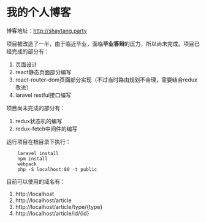 # 我的个人博客

博客地址：http://shaytang.party

项目被改造了一半，由于临近毕业，面临**毕业答辩**的压力，所以尚未完成。项目已经完成的部分有：

1. 页面设计
2. react静态页面部分编写
3. react-router-dom页面部分实现（不过当时路由规划不合理，需要结合redux改进）
4. laravel restful接口编写

项目尚未完成的部分有：
1. redux状态机的编写
2. redux-fetch中间件的编写

运行项目在根目录下执行：
```
    laravel install
    npm install
    webpack
    php -S localhost:80 -t public
```

目前可以使用的域名有：
1. http://localhost
2. http://localhost/article
3. http://localhost/article/type/{type}
4. http://localhost/article/id/{id}
